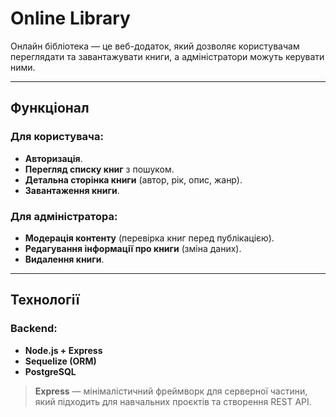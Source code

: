 # Online Library

Онлайн бібліотека — це веб-додаток, який дозволяє користувачам переглядати та завантажувати книги, а адміністратори можуть керувати ними.  

---

## Функціонал

### Для користувача:
- **Авторизація**.
- **Перегляд списку книг** з пошуком.
- **Детальна сторінка книги** (автор, рік, опис, жанр).  
- **Завантаження книги**.  
 

### Для адміністратора:
- **Модерація контенту** (перевірка книг перед публікацією).
- **Редагування інформації про книги** (зміна даних).  
- **Видалення книги**. 

---

## Технології

### Backend:
- **Node.js + Express**   
- **Sequelize (ORM)**   
- **PostgreSQL**  

>**Express** — мінімалістичний фреймворк для серверної частини, який підходить для навчальних проєктів та створення REST API.  
